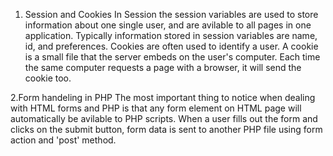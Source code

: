 1. Session and Cookies
In Session the session variables are used to store information about one single user, and are avilable to all pages in one application. Typically information stored in session
variables are name, id, and preferences.
Cookies are often used to identify a user. A cookie is a small file that the server embeds on the user's computer. Each time the same computer requests a page with a browser, 
it will send the cookie too.


2.Form handeling in PHP
The most important thing to notice when dealing with HTML forms and PHP is that any form element on HTML page will automatically be avilable to PHP scripts.
When a user fills out the form and clicks on the submit button, form data is sent to another PHP file using form action and 'post' method.
